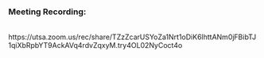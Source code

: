 ### Meeting Recording:
<br/>
https://utsa.zoom.us/rec/share/TZzZcarUSYoZa1Nrt1oDiK6lhttANm0jFBibTJ1qiXbRpbYT9AckAVq4rdvZqxyM.try4OL02NyCoct4o
